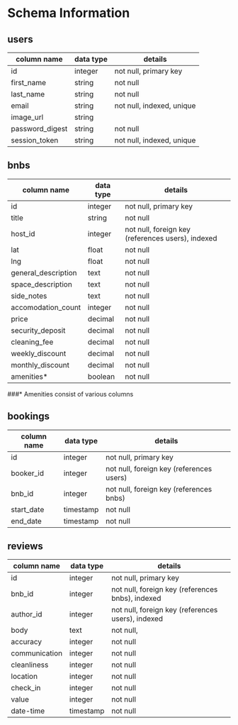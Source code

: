 # Schema Information

## users
column name     | data type | details
----------------|-----------|-----------------------
id              | integer   | not null, primary key
first_name      | string    | not null
last_name       | string    | not null
email           | string    | not null, indexed, unique
image_url       | string    |
password_digest | string    | not null
session_token   | string    | not null, indexed, unique


## bnbs
column name | data type | details
------------|-----------|-----------------------
id          | integer   | not null, primary key
title       | string    | not null
host_id     | integer   | not null, foreign key (references users), indexed
lat         | float     | not null
lng         | float     | not null
general_description | text    | not null
space_description | text    | not null
side_notes | text    | not null
accomodation_count | integer    | not null
price | decimal | not null
security_deposit | decimal | not null
cleaning_fee | decimal | not null
weekly_discount | decimal | not null
monthly_discount | decimal | not null
amenities* | boolean | not null

###* Amenities consist of various columns



## bookings
column name | data type | details
------------|-----------|-----------------------
id          | integer   | not null, primary key
booker_id   | integer   | not null, foreign key (references users)
bnb_id      | integer   | not null, foreign key (references bnbs)
start_date  | timestamp | not null
end_date    | timestamp | not null


## reviews
column name | data type | details
------------|-----------|-----------------------
id          | integer   | not null, primary key
bnb_id      | integer   | not null, foreign key (references bnbs), indexed
author_id   | integer   | not null, foreign key (references users), indexed
body        | text      | not null,
accuracy    | integer   | not null
communication | integer   | not null
cleanliness       | integer   | not null
location | integer   | not null
check_in    | integer   | not null
value       | integer   | not null
date-time   | timestamp | not null
